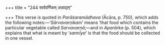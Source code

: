 +++
title = "244 सार्ववर्णिकम् अन्नाद्यम्"

+++
This verse is quoted in *Parāśaramādhava* (Ācāra, p. 750), which adds
the following notes:—‘*Sārvavarṇikam*’ means ‘that food which contains
the particular vegetable called *Sarvavarṇā*;—and in *Aparārka* (p.
504), which explains that what is meant by ‘*sannīya*’ is that the food
should be collected in one vessel.



